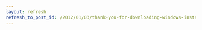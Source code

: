 ```yaml
---
layout: refresh
refresh_to_post_id: /2012/01/03/thank-you-for-downloading-windows-installer
---
```

